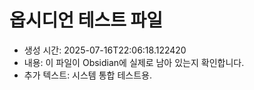 # 옵시디언 테스트 파일
- 생성 시간: 2025-07-16T22:06:18.122420
- 내용: 이 파일이 Obsidian에 실제로 남아 있는지 확인합니다.
- 추가 텍스트: 시스템 통합 테스트용.
